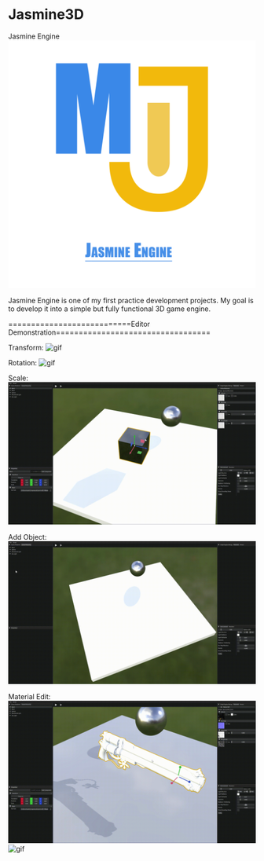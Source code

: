 # Jasmine3D
Jasmine Engine
![Jasmine](/Resources/Branding/Jasmine_Engine_Logo_Light.png?raw=true "Jasmine")

Jasmine Engine is one of my first practice development projects. My goal is to develop it into a simple but fully functional 3D game engine.

===========================Editor Demonstration==================================

Transform:
![gif](https://github.com/Neuroglial/Jasmine3D/blob/OpenGLAssignment/Resources/Jasmine%20Engine%20Transform.gif)

Rotation:
![gif](https://github.com/Neuroglial/Jasmine3D/blob/OpenGLAssignment/Resources/Jasmine%20Engine%20Rotation.gif)

Scale:
![gif](https://github.com/Neuroglial/Jasmine3D/blob/OpenGLAssignment/Resources/Jasmine%20Engine%20Scale.gif)

Add Object:
![gif](https://github.com/Neuroglial/Jasmine3D/blob/OpenGLAssignment/Resources/Jasmine%20Engine%20%20Create.gif)

Material Edit:
![gif](https://github.com/Neuroglial/Jasmine3D/blob/OpenGLAssignment/Resources/Jasmine%20Engine%20Material%20Editor%201.gif)
![gif](https://github.com/Neuroglial/Jasmine3D/blob/OpenGLAssignment/Resources/Jasmine%20Engine%20Material%20Editor%202.gif)
